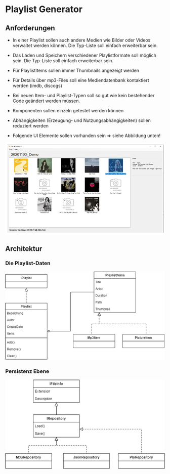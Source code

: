 # Playlist Generator

## Anforderungen
- In einer Playlist sollen auch andere Medien wie Bilder oder Videos verwaltet werden können. Die Typ-Liste soll einfach erweiterbar sein. 

- Das Laden und Speichern verschiedener Playlistformate soll möglich sein. Die Typ-Liste soll einfach erweiterbar sein.

- Für PlaylistItems sollen immer Thumbnails angezeigt werden

- Für Details über mp3-Files soll eine Mediendatenbank kontaktiert werden (imdb, discogs)

- Bei neuen Item- und Playlist-Typen soll so gut wie kein bestehender Code geändert werden müssen. 

- Komponenten sollen einzeln getestet werden können

- Abhängigkeiten (Erzeugung- und Nutzungsabhängigkeiten) sollen reduziert werden

- Folgende UI Elemente sollen vorhanden sein => siehe Abbildung unten!

![UI Übersicht](images/playlistgenerator.png)

## Architektur

### Die Playlist-Daten

![Klassendiagramm Part 1](images/classes-part1.drawio.png)

### Persistenz Ebene

![Klassendiagramm Part 1](images/classes-part2.drawio.png)